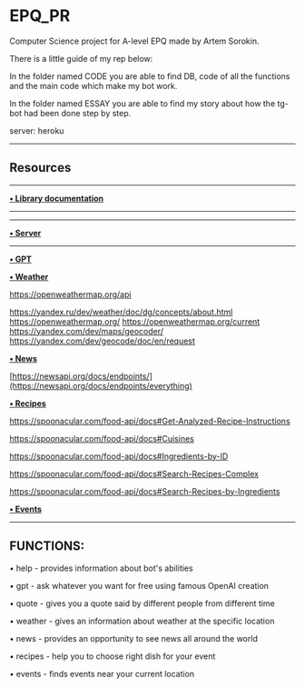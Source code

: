 # EPQ_PR
Computer Science project for A-level EPQ made by Artem Sorokin.


There is a little guide of my rep below:

In the folder named CODE you are able to find DB, code of all the functions and the main code which make my bot work.

In the folder named ESSAY you are able to find my story about how the tg-bot had been done step by step.


server: heroku

-----------------------------------------------------------------------
## Resources
---

**[• Library documentation](https://docs.python-telegram-bot.org/en/v20.6/)**

---

---

**[• Server](https://glitch.com/)**

---

**[• GPT](https://platform.openai.com/docs/guides/gpt)**


**[• Weather](https://openweathermap.org/api)**

https://openweathermap.org/api

https://yandex.ru/dev/weather/doc/dg/concepts/about.html
https://openweathermap.org/
https://openweathermap.org/current
https://yandex.com/dev/maps/geocoder/
https://yandex.com/dev/geocode/doc/en/request


**[• News](https://newsapi.org)**


[https://newsapi.org/docs/endpoints/](https://newsapi.org/docs/endpoints/everything)



**[• Recipes](https://spoonacular.com/food-api)**

https://spoonacular.com/food-api/docs#Get-Analyzed-Recipe-Instructions

https://spoonacular.com/food-api/docs#Cuisines

https://spoonacular.com/food-api/docs#Ingredients-by-ID

https://spoonacular.com/food-api/docs#Search-Recipes-Complex

https://spoonacular.com/food-api/docs#Search-Recipes-by-Ingredients


**[• Events](https://serpapi.com/google-events-api)**


-----------------------------------------------------------------------
## FUNCTIONS:


• help - provides information about bot's abilities

• gpt - ask whatever you want for free using famous OpenAI creation

• quote - gives you a quote said by different people from different time

• weather - gives an information about weather at the specific location

• news - provides an opportunity to see news all around the world

• recipes - help you to choose right dish for your event

• events - finds events near your current location